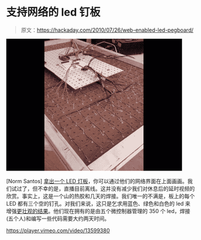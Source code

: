 # 支持网络的 led 钉板

> 原文：<https://hackaday.com/2010/07/26/web-enabled-led-pegboard/>

![](img/42951f3601ed92f079a7927c1714c324.png "pegboard-LED-matrix")

[Norm Santos] [拿出一个 LED 灯板](http://wall.elnormo.net/how)，你可以通过他们的网络界面在上面画画。我们试过了，但不幸的是，直播目前离线。这并没有减少我们对休息后的延时视频的欣赏。事实上，这是一个山的热胶和几天的焊接。我们唯一的不满是，板上的每个 LED 都有三个空的钉孔。对我们来说，这只是乞求用蓝色、绿色和白色的 led 来增强[更壮观的结果](http://hackaday.com/2008/09/13/led-coffee-table/)。他们现在拥有的是由五个微控制器管理的 350 个 led，焊接(五个人)和编写一些代码需要大约两天时间。

<https://player.vimeo.com/video/13599380>

</div> </body> </html>